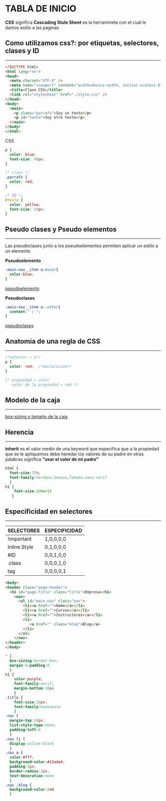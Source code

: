 # TABLA DE INICIO  

**CSS** significa **Cascading Stule Sheet** es la herramineta con el cual le damos estilo a las paginas  

## Como utilizamos css?: por etiquetas, selectores, clases y ID 
----  
``` html
<!DOCTYPE html>
<html lang="en">
<head>
  <meta charset="UTF-8" />
  <meta name="viewport" content="width=device-width, initial-scale=1.0" />
  <title>Clase CSS</title>
  <link rel="stylesheet" href="./style.css" />
</head>
<body>
  <main>
    <p class="parrafo">Soy un texto</p>
    <p id="texto">Soy otro texto</p>
  </main>
</body>
</html>

```  
CSS 
``` css
p {
  color: blue;
  font-size: 40px;
}

/* class */
.parrafo {
  color: red;
}

/* ID */
#texto {
  color: yellow;
  font-size: 24px;
}
```  
## Pseudo clases y Pseudo elementos   
----  
Las pseudoclases junto a los pseudoelementos permiten aplicar un estilo a un elemento  

**Pseudoelemento**  
``` css
.main-nav__item a:hover{
  color:blue;
}
```
[pseudoelemento](https://developer.mozilla.org/es/docs/Web/CSS/Pseudo-elements)

**Pseudoclases**  
``` css
.main-nav__item a::after{
  content:" | ";
}
```  
[pseudoclases](https://developer.mozilla.org/es/docs/Web/CSS/Pseudo-classes)  


## Anatomia de una regla de CSS  
----
``` css
/*selector = p*/
p {
  color: red;  /*declaracion*/
}

/* propiedad = color 
   valor de la propiedad = red */
```   
## Modelo de la caja 
----  
[box-sizing o tamaño de la caja](https://developer.mozilla.org/es/docs/Web/CSS/box-sizing)  

## Herencia   
----  
**inherit** es el valor medio de una keyword que especifica que a la propiedad que se le apliquemos debe heredar los valores de su padre en otras palabras significa **"usar el valor de mi padre"** 

``` css 
html {
  font-size:75%;
  font-family:Verdana,Geneva,Tahoma,sans-serif
  }
h1 {
    font-size:inherit
   }
```  
## Especificidad en selectores  
----  

| SELECTORES   | ESPECIFICIDAD  |
|--------------|----------------|  
| !important   |  1,0,0,0,0     |
| Inline Style |  0,1,0,0,0     |
|   #ID        |  0,0,1,0,0     |
|  .class      |  0,0,0,1,0     |
|    tag       |  0,0,0,0,1     |   

``` html
<body>
<header class="page-header">
  <h1 id="page-title" class="title">Empresa</h1>
    <nav>
      <ul id="main-nav" class="nav">
        <li><a href="">Home</a></li>
        <li><a href="">Cursos</a></li>
        <li><a href="">Instructores</a></li>
        <li>
           <a href="" class="blog">Blog</a>
        </li>
      </ul>
    </nav>
</header>
</body>
```  
``` css
* {
  box-sizing:border-box;
  margin:0;padding:0
  } 
h1 {
    color:purple;
    font-family:serif;
    margin-bottom:10px
    }
.title {
    font-size:18px;
    font-family:monospace
    }
.nav {
  margin-top:10px;
  list-style-type:none;
  padding-left:0
  }
.nav li {
  display:inline-block
  }
.nav a {
  color:#fff;
  background-color:#13a4a4;
  padding:5px;
  border-radius:2px;
  text-decoration:none
  }
.nav .blog {
  background-color:red
  } 
```  

